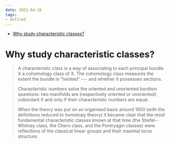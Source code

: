 ```yaml
---
date: 2021-04-26
tags:
- Unfiled
---
```


-   [Why study characteristic classes?](#why-study-characteristic-classes)














# Why study characteristic classes?

> A characteristic class is a way of associating to each principal bundle X a cohomology class of X. The cohomology class measures the extent the bundle is "twisted" --- and whether it possesses sections.

> Characteristic numbers solve the oriented and unoriented bordism questions: two manifolds are (respectively oriented or unoriented) cobordant if and only if their characteristic numbers are equal.

> When the theory was put on an organised basis around 1950 (with the definitions reduced to homotopy theory) it became clear that the most fundamental characteristic classes known at that time (the Stiefel--Whitney class, the Chern class, and the Pontryagin classes) were reflections of the classical linear groups and their maximal torus structure.
